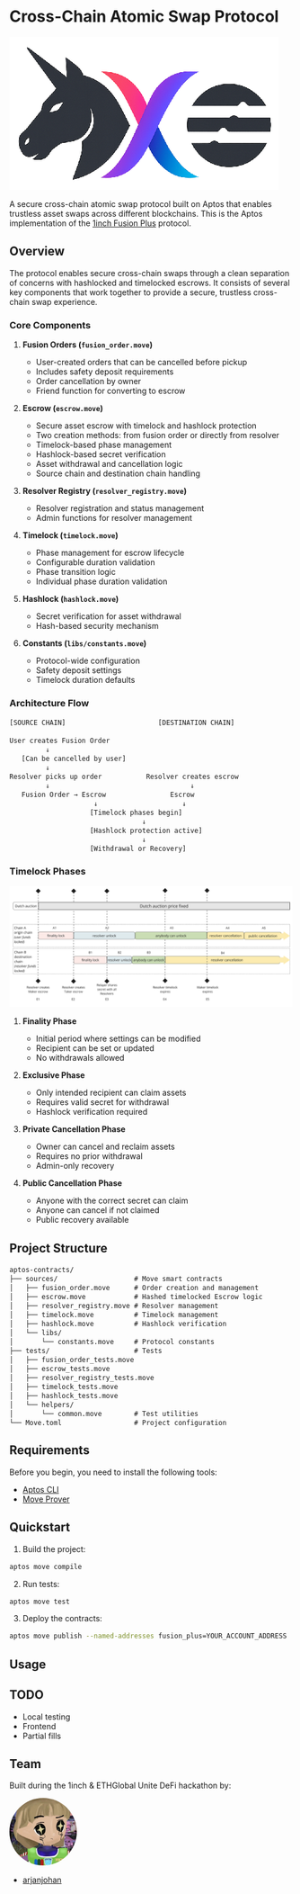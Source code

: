 # Cross-Chain Atomic Swap Protocol

![Logo](../../assets/logo.png)

A secure cross-chain atomic swap protocol built on Aptos that enables trustless asset swaps across different blockchains. This is the Aptos implementation of the [1inch Fusion Plus](https://github.com/1inch/cross-chain-swap) protocol.

## Overview

The protocol enables secure cross-chain swaps through a clean separation of concerns with hashlocked and timelocked escrows. It consists of several key components that work together to provide a secure, trustless cross-chain swap experience.

### Core Components

1. **Fusion Orders (`fusion_order.move`)**
   - User-created orders that can be cancelled before pickup
   - Includes safety deposit requirements
   - Order cancellation by owner
   - Friend function for converting to escrow

2. **Escrow (`escrow.move`)**
   - Secure asset escrow with timelock and hashlock protection
   - Two creation methods: from fusion order or directly from resolver
   - Timelock-based phase management
   - Hashlock-based secret verification
   - Asset withdrawal and cancellation logic
   - Source chain and destination chain handling

3. **Resolver Registry (`resolver_registry.move`)**
   - Resolver registration and status management
   - Admin functions for resolver management

4. **Timelock (`timelock.move`)**
   - Phase management for escrow lifecycle
   - Configurable duration validation
   - Phase transition logic
   - Individual phase duration validation

5. **Hashlock (`hashlock.move`)**
   - Secret verification for asset withdrawal
   - Hash-based security mechanism

6. **Constants (`libs/constants.move`)**
   - Protocol-wide configuration
   - Safety deposit settings
   - Timelock duration defaults

### Architecture Flow

```
[SOURCE CHAIN]                       [DESTINATION CHAIN]

User creates Fusion Order
         ↓
   [Can be cancelled by user]
         ↓
Resolver picks up order           Resolver creates escrow
         ↓                                   ↓
   Fusion Order → Escrow                Escrow
                     ↓                     ↓
                    [Timelock phases begin]
                                 ↓
                    [Hashlock protection active]
                                 ↓
                    [Withdrawal or Recovery]
```

### Timelock Phases

![Timelocks](../../assets/timelocks.png)

1. **Finality Phase**
   - Initial period where settings can be modified
   - Recipient can be set or updated
   - No withdrawals allowed

2. **Exclusive Phase**
   - Only intended recipient can claim assets
   - Requires valid secret for withdrawal
   - Hashlock verification required

3. **Private Cancellation Phase**
   - Owner can cancel and reclaim assets
   - Requires no prior withdrawal
   - Admin-only recovery

4. **Public Cancellation Phase**
   - Anyone with the correct secret can claim
   - Anyone can cancel if not claimed
   - Public recovery available

## Project Structure

```
aptos-contracts/
├── sources/                   # Move smart contracts
│   ├── fusion_order.move      # Order creation and management
│   ├── escrow.move            # Hashed timelocked Escrow logic
│   ├── resolver_registry.move # Resolver management
│   ├── timelock.move          # Timelock management
│   ├── hashlock.move          # Hashlock verification
│   └── libs/
│       └── constants.move     # Protocol constants
├── tests/                     # Tests
│   ├── fusion_order_tests.move
│   ├── escrow_tests.move
│   ├── resolver_registry_tests.move
│   ├── timelock_tests.move
│   ├── hashlock_tests.move
│   └── helpers/
│       └── common.move        # Test utilities
└── Move.toml                  # Project configuration
```


## Requirements

Before you begin, you need to install the following tools:

- [Aptos CLI](https://aptos.dev/tools/aptos-cli/)
- [Move Prover](https://aptos.dev/tools/install-move-prover/)

## Quickstart

1. Build the project:
```bash
aptos move compile
```

2. Run tests:
```bash
aptos move test
```

3. Deploy the contracts:
```bash
aptos move publish --named-addresses fusion_plus=YOUR_ACCOUNT_ADDRESS
```

## Usage

<!-- TODO: Replace this with user friendly scripts -->

## TODO

- Local testing
- Frontend
- Partial fills

## Team

Built during the 1inch & ETHGlobal Unite DeFi hackathon by:

<div>
  <img src="../../assets/milady.jpg" alt="Logo" width="120" height="120" style="border-radius: 50%; object-fit: cover; ">

  - [arjanjohan](https://x.com/arjanjohan/)
</div>

